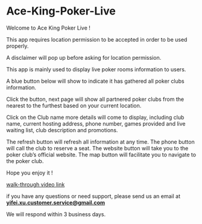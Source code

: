 # Ace-King-Poker-Live

Welcome to Ace King Poker Live !

This app requires location permission to be accepted in order to be used properly.

A disclaimer will pop up before asking for location permission.

This app is mainly used to display live poker rooms information to users.

A blue button below will show to indicate it has gathered all poker clubs information.

Click the button, next page will show all partnered poker clubs from the nearest to the furthest based on your current location.

Click on the Club name more details will come to display, including club name, current hosting address, phone number, games provided and live waiting list, club description and promotions.

The refresh button will refresh all information at any time.
The phone button will call the club to reserve a seat.
The website button will take you to the poker club’s official website.
The map button will facilitate you to navigate to the poker club.

Hope you enjoy it !

[walk-through video link](https://www.youtube.com/watch?v=g5ECNrFf6CI)

if you have any questions or need support, please send us an email at **yifei.xu.customer.service@gmail.com**

We will respond within 3 business days.
